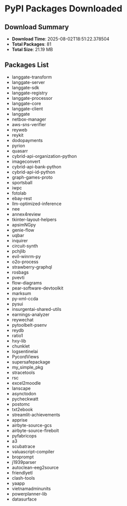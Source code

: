 # PyPI Packages Downloaded

## Download Summary
- **Download Time**: 2025-08-02T18:51:22.378504
- **Total Packages**: 81
- **Total Size**: 21.19 MB

## Packages List
- langgate-transform
- langgate-server
- langgate-sdk
- langgate-registry
- langgate-processor
- langgate-core
- langgate-client
- langgate
- netbox-manager
- aws-sns-verifier
- reyweb
- reykit
- dodopayments
- pyrion
- quasarr
- cybrid-api-organization-python
- imageconvert
- cybrid-api-bank-python
- cybrid-api-id-python
- graph-games-proto
- sportsball
- iwpc
- fotolab
- ebay-rest
- llm-optimized-inference
- nee
- annex4review
- tkinter-layout-helpers
- apsimNGpy
- genie-flow
- uqbar
- inquirer
- circuit-synth
- pchjlib
- evil-winrm-py
- o2o-process
- strawberry-graphql
- rosbags
- pvevti
- flow-diagrams
- pear-software-devtoolkit
- marksum
- py-xml-ccda
- pysui
- insurgentai-shared-utils
- earnings-analyzer
- reywechat
- pytoolbelt-psenv
- reydb
- ratio1
- hxy-lib
- chunklet
- logsentinelai
- PycordViews
- supersafepackage
- my_simple_pkg
- stracetools
- rsc
- excel2moodle
- lanscape
- asynctodon
- pycheckwatt
- postomc
- txt2ebook
- streamlit-achievements
- apprise
- airbyte-source-gcs
- airbyte-source-firebolt
- pyfabricops
- a3
- scubatrace
- valuascript-compiler
- broprompt
- j1939parser
- autoclean-eeg2source
- friendlyetl
- clash-tools
- yaapp
- vietnamadminunits
- powerplanner-lib
- datasurface
